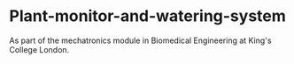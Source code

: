# Plant-monitor-and-watering-system

As part of the mechatronics module in Biomedical Engineering at King's College London.
